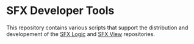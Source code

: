# SFX Developer Tools
This repository contains various scripts that support the distribution and developement of the [SFX Logic](https://github.com/groupby/sfx-logic) and [SFX View](https://github.com/groupby/sfx-view) repositories.
